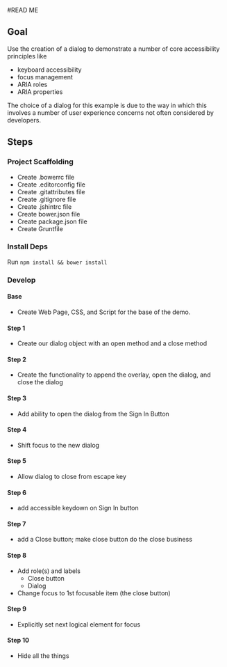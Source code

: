 #READ ME

## Goal
Use the creation of a dialog to demonstrate a number of core accessibility principles like
* keyboard accessibility
* focus management
* ARIA roles
* ARIA properties

The choice of a dialog for this example is due to the way in which this involves a number of user experience concerns not often considered by developers.

## Steps

### Project Scaffolding

* Create .bowerrc file
* Create .editorconfig file
* Create .gitattributes file
* Create .gitignore file
* Create .jshintrc file
* Create bower.json file
* Create package.json file
* Create Gruntfile

### Install Deps

Run `npm install && bower install`

### Develop

#### Base
* Create Web Page, CSS, and Script for the base of the demo.

#### Step 1
* Create our dialog object with an open method and a close method

#### Step 2
* Create the functionality to append the overlay, open the dialog, and close the dialog

#### Step 3
* Add ability to open the dialog from the Sign In Button

#### Step 4
* Shift focus to the new dialog

#### Step 5
* Allow dialog to close from escape key

#### Step 6
* add accessible keydown on Sign In button

#### Step 7
* add a Close button; make close button do the close business

#### Step 8
* Add role(s) and labels
  * Close button
  * Dialog	
* Change focus to 1st focusable item (the close button)

#### Step 9
* Explicitly set next logical element for focus

#### Step 10
* Hide all the things



